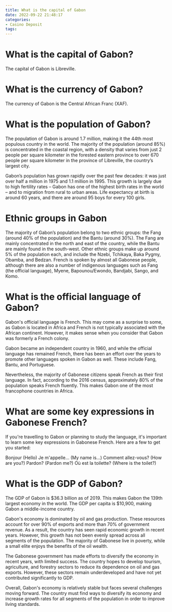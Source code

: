 ```yaml
---
title: What is the capital of Gabon
date: 2022-09-22 21:48:17
categories:
- Casino Deposit
tags:
---
```



#  What is the capital of Gabon?

The capital of Gabon is Libreville.

#  What is the currency of Gabon?

The currency of Gabon is the Central African Franc (XAF).

#  What is the population of Gabon?

The population of Gabon is around 1.7 million, making it the 44th most populous country in the world. The majority of the population (around 85%) is concentrated in the coastal region, with a density that varies from just 2 people per square kilometer in the forested eastern province to over 670 people per square kilometer in the province of Libreville, the country’s largest city.

Gabon’s population has grown rapidly over the past few decades: it was just over half a million in 1975 and 1.1 million in 1995. This growth is largely due to high fertility rates – Gabon has one of the highest birth rates in the world – and to migration from rural to urban areas. Life expectancy at birth is around 60 years, and there are around 95 boys for every 100 girls.

# Ethnic groups in Gabon

The majority of Gabon’s population belong to two ethnic groups: the Fang (around 40% of the population) and the Bantu (around 30%). The Fang are mainly concentrated in the north and east of the country, while the Bantu are mainly found in the south-west. Other ethnic groups make up around 5% of the population each, and include the Nzebi, Tchikaya, Baka Pygmy, Obamba, and Bedzan. French is spoken by almost all Gabonese people, although there are also a number of indigenous languages such as Fang (the official language), Myene, Bapounou/Ewondo, Bandjabi, Sango, and Komo.

#  What is the official language of Gabon?

Gabon's official language is French. This may come as a surprise to some, as Gabon is located in Africa and French is not typically associated with the African continent. However, it makes sense when you consider that Gabon was formerly a French colony.

Gabon became an independent country in 1960, and while the official language has remained French, there has been an effort over the years to promote other languages spoken in Gabon as well. These include Fang, Bantu, and Portuguese.

Nevertheless, the majority of Gabonese citizens speak French as their first language. In fact, according to the 2016 census, approximately 80% of the population speaks French fluently. This makes Gabon one of the most francophone countries in Africa.

# What are some key expressions in Gabonese French?

If you're travelling to Gabon or planning to study the language, it's important to learn some key expressions in Gabonese French. Here are a few to get you started:

Bonjour (Hello)
Je m'appelle… (My name is…)
Comment allez-vous? (How are you?)
Pardon? (Pardon me?)
Où est la toilette? (Where is the toilet?)

#  What is the GDP of Gabon?

The GDP of Gabon is $36.3 billion as of 2019. This makes Gabon the 139th largest economy in the world. The GDP per capita is $10,900, making Gabon a middle-income country.

Gabon's economy is dominated by oil and gas production. These resources account for over 90% of exports and more than 70% of government revenue. As a result, the country has seen rapid economic growth in recent years. However, this growth has not been evenly spread across all segments of the population. The majority of Gabonese live in poverty, while a small elite enjoys the benefits of the oil wealth.

The Gabonese government has made efforts to diversify the economy in recent years, with limited success. The country hopes to develop tourism, agriculture, and forestry sectors to reduce its dependence on oil and gas exports. However, these sectors remain underdeveloped and have not yet contributed significantly to GDP.

Overall, Gabon's economy is relatively stable but faces several challenges moving forward. The country must find ways to diversify its economy and increase growth rates for all segments of the population in order to improve living standards.